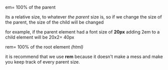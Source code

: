 em= 100% of the parent 

its a relative size, to whatever *the parent* size is, so if we change the size of the parent, the size of the child will be changed

for example, if the parent element had a font size of **20px** adding 2em to a child element will be 20x2= 40px

rem= 100% of the root element *(html)*

it is recommend that we use **rem** because it doesn't make a mess and make you keep track of every parent size.
